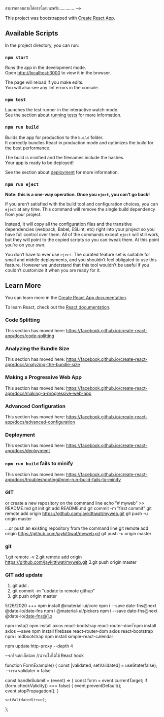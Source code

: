 สามารถสอบถามได้ตรงนี้เลยนะครับ............
-->

This project was bootstrapped with [Create React App](https://github.com/facebook/create-react-app).

## Available Scripts

In the project directory, you can run:

### `npm start`

Runs the app in the development mode.<br />
Open [http://localhost:3000](http://localhost:3000) to view it in the browser.

The page will reload if you make edits.<br />
You will also see any lint errors in the console.

### `npm test`

Launches the test runner in the interactive watch mode.<br />
See the section about [running tests](https://facebook.github.io/create-react-app/docs/running-tests) for more information.

### `npm run build`

Builds the app for production to the `build` folder.<br />
It correctly bundles React in production mode and optimizes the build for the best performance.

The build is minified and the filenames include the hashes.<br />
Your app is ready to be deployed!

See the section about [deployment](https://facebook.github.io/create-react-app/docs/deployment) for more information.

### `npm run eject`

**Note: this is a one-way operation. Once you `eject`, you can’t go back!**

If you aren’t satisfied with the build tool and configuration choices, you can `eject` at any time. This command will remove the single build dependency from your project.

Instead, it will copy all the configuration files and the transitive dependencies (webpack, Babel, ESLint, etc) right into your project so you have full control over them. All of the commands except `eject` will still work, but they will point to the copied scripts so you can tweak them. At this point you’re on your own.

You don’t have to ever use `eject`. The curated feature set is suitable for small and middle deployments, and you shouldn’t feel obligated to use this feature. However we understand that this tool wouldn’t be useful if you couldn’t customize it when you are ready for it.

## Learn More

You can learn more in the [Create React App documentation](https://facebook.github.io/create-react-app/docs/getting-started).

To learn React, check out the [React documentation](https://reactjs.org/).

### Code Splitting

This section has moved here: https://facebook.github.io/create-react-app/docs/code-splitting

### Analyzing the Bundle Size

This section has moved here: https://facebook.github.io/create-react-app/docs/analyzing-the-bundle-size

### Making a Progressive Web App

This section has moved here: https://facebook.github.io/create-react-app/docs/making-a-progressive-web-app

### Advanced Configuration

This section has moved here: https://facebook.github.io/create-react-app/docs/advanced-configuration

### Deployment

This section has moved here: https://facebook.github.io/create-react-app/docs/deployment

### `npm run build` fails to minify

This section has moved here: https://facebook.github.io/create-react-app/docs/troubleshooting#npm-run-build-fails-to-minify


### GIT
or create a new repository on the command line
echo "# myweb" >> README.md
git init
git add README.md
git commit -m "first commit"
git remote add origin https://github.com/jaykittiwat/myweb.git
git push -u origin master
                
…or push an existing repository from the command line
git remote add origin https://github.com/jaykittiwat/myweb.git
git push -u origin master



### git
1.git remote -v
2.git remote add origin https://github.com/jaykittiwat/myweb.git
3.git push origin master

### GIT add update
1. git add .
2. git commit -m "update to remote githup"
3. git push origin master



5/26/2020 +++ 
npm install @material-ui/core
npm i --save date-fns@next @date-io/date-fns
npm i @material-ui/pickers
 npm i --save date-fns@next @date-io/date-fns@1.x

npm insta//
npm install axios
react-bootstrap
react-router-dom
ืnpm install axios --save
npm install firebase react-router-dom axios react-bootstrap
npm i mdbootstrap
npm install simple-react-calendar

npm update http-proxy --depth 4

--เกร็จเล๋กเก็ดน้อย   //น่าจะไม่ได้ใช้   React hook

function FormExample() {
  const [validated, setValidated] = useState(false); -->เซต validater = false

  const handleSubmit = (event) => {
    const form = event.currentTarget;
    if (form.checkValidity() === false) {
      event.preventDefault();
      event.stopPropagation();
    }

    setValidated(true);
  };